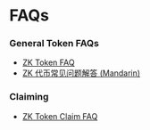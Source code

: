 # FAQs

### General Token FAQs

* [ZK Token FAQ](https://docs.zknation.io/zk-token/faqs/zk-token-faqs)
* [ZK 代币常见问题解答 (Mandarin)](https://docs.zknation.io/zk-token/faqs/zk-dai-bi-chang-jian-wen-ti-jie-da)

### Claiming

* [ZK Token Claim FAQ](https://docs.zknation.io/zk-token/faqs/zk-token-claim-faqs)

